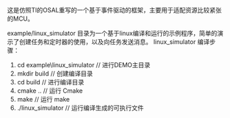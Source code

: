 
这是仿照TI的OSAL重写的一个基于事件驱动的框架，主要用于适配资源比较紧张的MCU。

example/linux_simulator 目录为一个基于linux编译和运行的示例程序，简单的演示了创建任务和定时器的使用，以及向任务发送消息。
linux_simulator 编译步骤：
1. cd example\linux_simulator  // 进行DEMO主目录
2. mkdir build                 // 创建编译目录
3. cd build                    // 进行编译目录
4. cmake ..                    // 运行 Cmake
5. make                        // 运行 make
6. ./linux_simulator           // 运行编译生成的可执行文件 